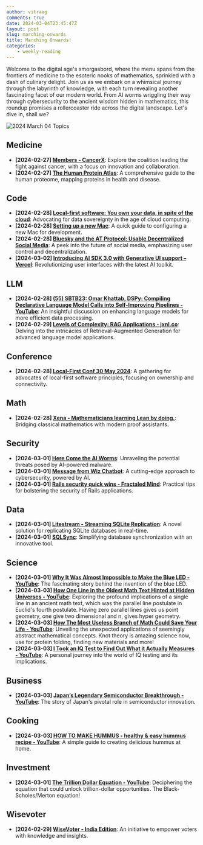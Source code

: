 ```yaml
---
author: vitraag
comments: true
date: 2024-03-04T23:45:47Z 
layout: post
slug: marching-onwards
title: Marching Onwards!
categories: 
    - weekly-reading
---
```


Welcome to the digital age's smorgasbord, where the menu spans from the frontiers of medicine to the esoteric nooks of mathematics, sprinkled with a dash of culinary delight. Join us as we embark on a whimsical journey through the labyrinth of knowledge, with each turn revealing another fascinating facet of our modern world. From AI worms wriggling their way through cybersecurity to the ancient wisdom hidden in mathematics, this roundup promises a rollercoaster ride across the digital landscape. Let's dive in, shall we?

![2024 March 04 Topics](https://images.unsplash.com/photo-1709377195497-b2723c8970a9?q=80&w=2070&auto=format&fit=crop&ixlib=rb-4.0.3&ixid=M3wxMjA3fDB8MHxwaG90by1wYWdlfHx8fGVufDB8fHx8fA%3D%3D) 


## Medicine
- **[2024-02-27] [Members - CancerX](https://cancerx.health/about-cancerx/members/)**: Explore the coalition leading the fight against cancer, with a focus on innovation and collaboration.
- **[2024-02-27] [The Human Protein Atlas](http://www.proteinatlas.org/)**: A comprehensive guide to the human proteome, mapping proteins in health and disease.

## Code
- **[2024-02-28] [Local-first software: You own your data, in spite of the cloud](https://www.inkandswitch.com/local-first/)**: Advocating for data sovereignty in the age of cloud computing.
- **[2024-02-28] [Setting up a new Mac](https://x.com/karpathy/status/1762621031121145996?s=12&t=eKlUFsAeUsm0H4Ny_spTBw)**: A quick guide to configuring a new Mac for development.
- **[2024-02-28] [Bluesky and the AT Protocol: Usable Decentralized Social Media](https://arxiv.org/abs/2402.03239)**: A peek into the future of social media, emphasizing user control and decentralization.
- **[2024-03-02] [Introducing AI SDK 3.0 with Generative UI support – Vercel](https://vercel.com/blog/ai-sdk-3-generative-ui)**: Revolutionizing user interfaces with the latest AI toolkit.

## LLM
- **[2024-02-28] [(55) SBTB23: Omar Khattab, DSPy: Compiling Declarative Language Model Calls into Self-Improving Pipelines - YouTube](https://www.youtube.com/watch?v=Dt3H2ninoeY)**: An insightful discussion on enhancing language models for more efficient data processing.
- **[2024-02-29] [Levels of Complexity: RAG Applications - jxnl.co](https://jxnl.github.io/blog/writing/2024/02/28/levels-of-complexity-rag-applications/)**: Delving into the intricacies of Retrieval-Augmented Generation for advanced language model applications.

## Conference
- **[2024-02-28] [Local-First Conf 30 May 2024](https://www.localfirstconf.com/#who)**: A gathering for advocates of local-first software principles, focusing on ownership and connectivity.

## Math
- **[2024-02-28] [Xena - Mathematicians learning Lean by doing.](https://xenaproject.wordpress.com/)**: Bridging classical mathematics with modern proof assistants.

## Security
- **[2024-03-01] [Here Come the AI Worms](https://www.wired.com/story/here-come-the-ai-worms/)**: Unraveling the potential threats posed by AI-powered malware.
- **[2024-03-01] [Message from Wiz Chatbot](https://www.wiz.io/)**: A cutting-edge approach to cybersecurity, powered by AI.
- **[2024-03-01] [Rails security quick wins - Fractaled Mind](https://fractaledmind.github.io/2024/01/16/rails-security-quick-wins/)**: Practical tips for bolstering the security of Rails applications.

## Data
- **[2024-03-01] [Litestream - Streaming SQLite Replication](https://litestream.io/)**: A novel solution for replicating SQLite databases in real-time.
- **[2024-03-01] [SQLSync](https://sqlsync.dev/)**: Simplifying database synchronization with an innovative tool.

## Science
- **[2024-03-01] [Why It Was Almost Impossible to Make the Blue LED - YouTube](https://m.youtube.com/watch?si=czuY-i-0h_yyzmRh&v=AF8d72mA41M&feature=youtu.be)**: The fascinating story behind the invention of the blue LED.
- **[2024-03-03] [How One Line in the Oldest Math Text Hinted at Hidden Universes - YouTube](https://m.youtube.com/watch?si=ixZ65CLC2SpSG8WN&v=lFlu60qs7_4&feature=youtu.be)**: Exploring the profound implications of a single line in an ancient math text, which was the parallel line postulate in Euclid's fourth postulate. Having zero parallel lines gives us point geometry, one give two dimensional and n, gives hyper geometry.
- **[2024-03-03] [How The Most Useless Branch of Math Could Save Your Life - YouTube](https://m.youtube.com/watch?si=bp9QLxEdMHQxFKSw&v=8DBhTXM_Br4&feature=youtu.be)**: Unveiling the unexpected applications of seemingly abstract mathematical concepts. Knot theory is amazing science now, use for protein folding, finding new materials and more!
- **[2024-03-03] [I Took an IQ Test to Find Out What it Actually Measures - YouTube](https://www.youtube.com/watch?v=FkKPsLxgpuY)**: A personal journey into the world of IQ testing and its implications.

## Business
- **[2024-03-03] [Japan’s Legendary Semiconductor Breakthrough - YouTube](https://m.youtube.com/watch?si=ZVlOlFFAwYZq3RCz&v=ZOKBUI3p_cs&feature=youtu.be)**: The story of Japan's pivotal role in semiconductor innovation.

## Cooking
- **[2024-03-03] [HOW TO MAKE HUMMUS - healthy & easy hummus recipe - YouTube](https://www.youtube.com/watch?v=GbxnB53IExY)**: A simple guide to creating delicious hummus at home.

## Investment
- **[2024-03-01] [The Trillion Dollar Equation - YouTube](https://m.youtube.com/watch?v=A5w-dEgIU1M&si=yk08KIOqR-HcR9iU)**: Deciphering the equation that could unlock trillion-dollar opportunities. The Black-Scholes/Merton equation!

## Wisevoter
- **[2024-02-29] [WiseVoter - India Edition](https://www.wisevoter.org/)**: An initiative to empower voters with knowledge and insights.

